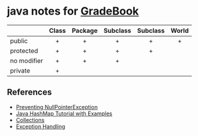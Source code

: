 # java notes for [GradeBook](src/Gradebook.java)

|             | Class | Package | Subclass | Subclass | World  |
| ----------- | :---: | :-----: | :------: | :------: | :----: |
| public      |   +   |    +    |    +     |    +     |   +    |
| protected   |   +   |    +    |    +     |    +     | &nbsp; |
| no modifier |   +   |    +    |    +     |  &nbsp;  | &nbsp; |
| private     |   +   | &nbsp;  |  &nbsp;  |  &nbsp;  | &nbsp; |


## References
* [Preventing NullPointerException](https://en.wikibooks.org/wiki/Java_Programming/Preventing_NullPointerException#For_each_loop_trap)
* [Java HashMap Tutorial with Examples](https://www.callicoder.com/java-hashmap/)
* [Collections](https://web.stanford.edu/class/archive/cs/cs108/cs108.1092/handouts/02SCollections.pdf)
* [Exception Handling](http://web.cse.ohio-state.edu/cse1223/slides/09ExceptionHandling.pdf)

